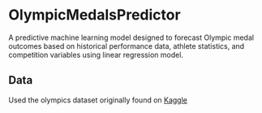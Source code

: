 # OlympicMedalsPredictor
A predictive machine learning model designed to forecast Olympic medal outcomes based on historical performance data, athlete statistics, and competition variables using linear regression model.

## Data
Used the olympics dataset originally found on [Kaggle](https://www.kaggle.com/datasets/heesoo37/120-years-of-olympic-history-athletes-and-results)
